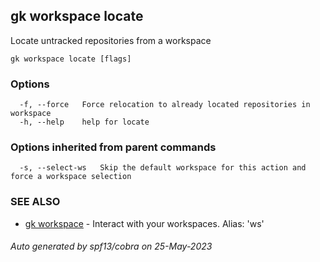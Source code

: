 ## gk workspace locate

Locate untracked repositories from a workspace

```
gk workspace locate [flags]
```

### Options

```
  -f, --force   Force relocation to already located repositories in workspace
  -h, --help    help for locate
```

### Options inherited from parent commands

```
  -s, --select-ws   Skip the default workspace for this action and force a workspace selection
```

### SEE ALSO

* [gk workspace](gk_workspace.md)	 - Interact with your workspaces. Alias: 'ws'

###### Auto generated by spf13/cobra on 25-May-2023
